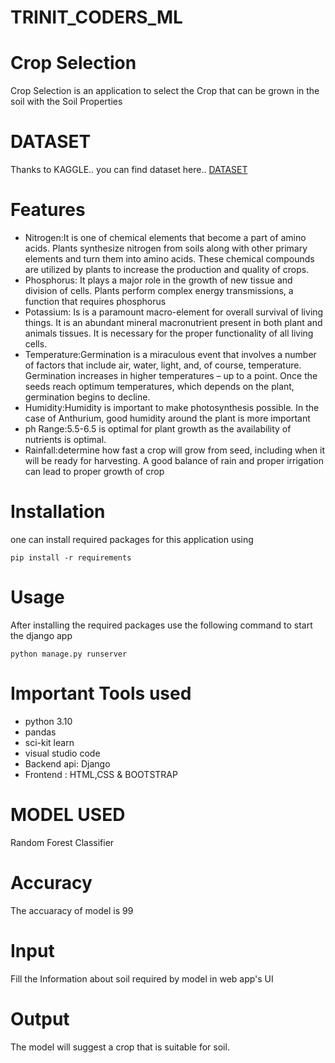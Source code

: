# TRINIT_CODERS_ML
# Crop Selection
Crop Selection is an application to select the Crop that can be grown in the soil with the Soil Properties

# DATASET
Thanks to KAGGLE.. you can find dataset here.. [DATASET](https://www.kaggle.com/datasets/78c7595cbf5a98a8cc488e5b9f6911f216680e5a221e6704ba7be4d7ef42c753?resource=download)

# Features
- Nitrogen:It is one of chemical elements that become a part of amino acids. Plants synthesize nitrogen from soils along with other primary elements and turn them into amino acids. These chemical compounds are utilized by plants to increase the production and quality of crops.
- Phosphorus: It plays a major role in the growth of new tissue and division of cells. Plants perform complex energy transmissions, a function that requires phosphorus
- Potassium: Is is a paramount macro-element for overall survival of living things. It is an abundant mineral macronutrient present in both plant and animals tissues. It is necessary for the proper functionality of all living cells.
- Temperature:Germination is a miraculous event that involves a number of factors that include air, water, light, and, of course, temperature. Germination increases in higher temperatures – up to a point. Once the seeds reach optimum temperatures, which depends on the plant, germination begins to decline.
- Humidity:Humidity is important to make photosynthesis possible. In the case of Anthurium, good humidity around the plant is more important
- ph Range:5.5-6.5 is optimal for plant growth as the availability of nutrients is optimal.
- Rainfall:determine how fast a crop will grow from seed, including when it will be ready for harvesting. A good balance of rain and proper irrigation can lead to proper growth of crop

# Installation
one can install required packages for this application using
```
pip install -r requirements
```

# Usage
After installing the required packages use the following command to start the django app
```
python manage.py runserver
```

# Important Tools used
- python 3.10
- pandas
- sci-kit learn
- visual studio code
- Backend api: Django
- Frontend : HTML,CSS & BOOTSTRAP

# MODEL USED
Random Forest Classifier

# Accuracy
The accuaracy of model is 99

# Input
Fill the Information about soil required by model in web app's UI

# Output
The model will suggest a crop that is suitable for soil.
